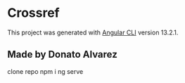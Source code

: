 # Crossref

This project was generated with [Angular CLI](https://github.com/angular/angular-cli) version 13.2.1.
 
## Made by Donato Alvarez

clone repo
npm i
ng serve
